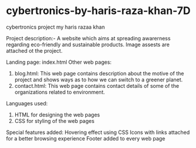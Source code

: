 # cybertronics-by-haris-raza-khan-7D
cybertronics project my haris razaa khan

Project description:-
A website which aims at spreading awarerness regarding eco-friendly and sustainable products.
Image assests are attached ot the project.

Landing page: index.html
Other web pages:
1. blog.html: This web page contains description about the motive of the project and shows ways as to how we can switch to a greener planet.
2. contact.html: This web page contains contact details of some of the organizations related to environment.

Languages used:
1. HTML for designing the web pages
2. CSS for styling of the web pages

Special features added:
Hovering effect using CSS
Icons with links attached for a better browsing experience
Footer added to every web page
     
     
